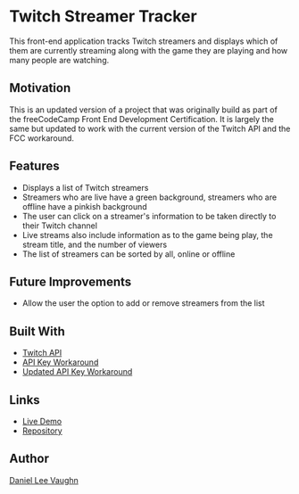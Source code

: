 # Twitch Streamer Tracker

This front-end application tracks Twitch streamers and displays which of them are currently streaming along with the game they are playing and how many people are watching.

## Motivation

This is an updated version of a project that was originally build as part of the freeCodeCamp Front End Development Certification. It is largely the same but updated to work with the current version of the Twitch API and the FCC workaround.

## Features

- Displays a list of Twitch streamers
- Streamers who are live have a green background, streamers who are offline have a pinkish background
- The user can click on a streamer's information to be taken directly to their Twitch channel
- Live streams also include information as to the game being play, the stream title, and the number of viewers
- The list of streamers can be sorted by all, online or offline

## Future Improvements

- Allow the user the option to add or remove streamers from the list

## Built With

- [Twitch API](https://dev.twitch.tv/docs/v5/reference/streams/#get-stream-by-user)
- [API Key Workaround](https://wind-bow.glitch.me/)
- [Updated API Key Workaround](https://twitch-proxy.freecodecamp.rocks/)

## Links

- [Live Demo](https://leevaughn.github.io/twitch-stream-tracker/)
- [Repository](https://github.com/LeeVaughn/twitch-stream-tracker)

## Author

[Daniel Lee Vaughn](https://github.com/LeeVaughn)
